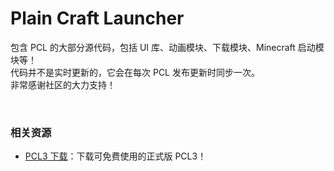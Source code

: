 # Plain Craft Launcher

包含 PCL 的大部分源代码，包括 UI 库、动画模块、下载模块、Minecraft 启动模块等！<br/>
代码并不是实时更新的，它会在每次 PCL 发布更新时同步一次。<br/>
非常感谢社区的大力支持！

<br/>

### 相关资源
- [PCL3 下载](https://afdian.com/p/0164034c016c11ebafcb52540025c377)：下载可免费使用的正式版 PCL3！
